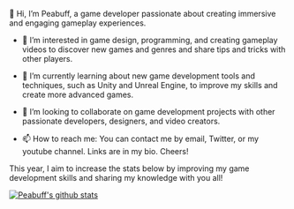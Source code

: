 👋 Hi, I’m Peabuff, a game developer passionate about creating immersive and engaging gameplay experiences.

- 👀 I’m interested in game design, programming, and creating gameplay videos to discover new games and genres and share tips and tricks with other players.

- 🌱 I’m currently learning about new game development tools and techniques, such as Unity and Unreal Engine, to improve my skills and create more advanced games.

- 💞️ I’m looking to collaborate on game development projects with other passionate developers, designers, and video creators.

- 📫 How to reach me: You can contact me by email, Twitter, or my youtube channel. Links are in my bio. Cheers!


This year, I aim to increase the stats below by improving my game development skills and sharing my knowledge with you all!


<a href="https://github.com/peabuff/github-readme-stats"><img align="center" src="https://github-readme-stats.vercel.app/api?username=peabuff&show_icons=true&include_all_commits=true&theme=buefy&hide_border=true" alt="Peabuff's github stats" /></a> 

<!---
peabuff/peabuff is a ✨ special ✨ repository because its `README.md` (this file) appears on your GitHub profile.
You can click the Preview link to take a look at your changes.
--->
